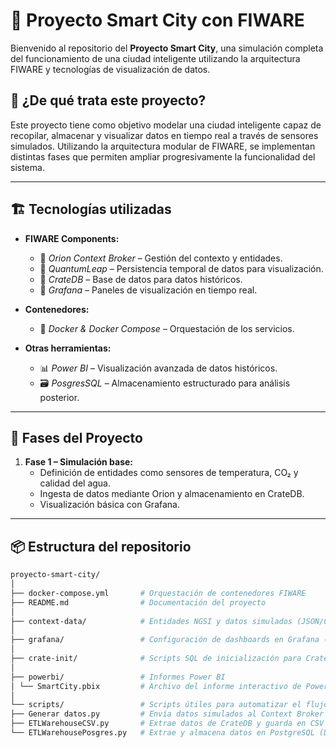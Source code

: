 # 🌆 Proyecto Smart City con FIWARE

Bienvenido al repositorio del **Proyecto Smart City**, una simulación completa del funcionamiento de una ciudad inteligente utilizando la arquitectura FIWARE y tecnologías de visualización de datos.

## 🧠 ¿De qué trata este proyecto?

Este proyecto tiene como objetivo modelar una ciudad inteligente capaz de recopilar, almacenar y visualizar datos en tiempo real a través de sensores simulados. Utilizando la arquitectura modular de FIWARE, se implementan distintas fases que permiten ampliar progresivamente la funcionalidad del sistema.

---

## 🏗️ Tecnologías utilizadas

- **FIWARE Components:**
  - 🔵 *Orion Context Broker* – Gestión del contexto y entidades.
  - 🔵 *QuantumLeap* – Persistencia temporal de datos para visualización.
  - 🔵 *CrateDB* – Base de datos para datos históricos.
  - 🔵 *Grafana* – Paneles de visualización en tiempo real.

- **Contenedores:**
  - 🐳 *Docker & Docker Compose* – Orquestación de los servicios.

- **Otras herramientas:**
  - 📊 *Power BI* – Visualización avanzada de datos históricos.
  - 🗃️ *PosgresSQL* – Almacenamiento estructurado para análisis posterior.

---

## 🧩 Fases del Proyecto

1. **Fase 1 – Simulación base:**
   - Definición de entidades como sensores de temperatura, CO₂ y calidad del agua.
   - Ingesta de datos mediante Orion y almacenamiento en CrateDB.
   - Visualización básica con Grafana.

---

## 📦 Estructura del repositorio
```bash
proyecto-smart-city/
│
├── docker-compose.yml       # Orquestación de contenedores FIWARE
├── README.md                # Documentación del proyecto
│
├── context-data/            # Entidades NGSI y datos simulados (JSON/CSV)
│
├── grafana/                 # Configuración de dashboards en Grafana (datasource y dashboards)
│
├── crate-init/              # Scripts SQL de inicialización para CrateDB
│
├── powerbi/                 # Informes Power BI
│ └── SmartCity.pbix         # Archivo del informe interactivo de Power BI
│
└── scripts/                 # Scripts útiles para automatizar el flujo de datos
├── Generar datos.py         # Envía datos simulados al Context Broker (Orion)
├── ETLWarehouseCSV.py       # Extrae datos de CrateDB y guarda en CSV para Power BI
└── ETLWarehousePosgres.py   # Extrae y almacena datos en PostgreSQL (Data Warehouse)
```
